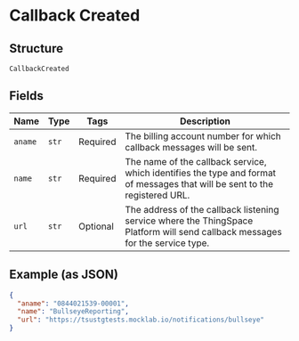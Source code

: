 
# Callback Created

## Structure

`CallbackCreated`

## Fields

| Name | Type | Tags | Description |
|  --- | --- | --- | --- |
| `aname` | `str` | Required | The billing account number for which callback messages will be sent. |
| `name` | `str` | Required | The name of the callback service, which identifies the type and format of messages that will be sent to the registered URL. |
| `url` | `str` | Optional | The address of the callback listening service where the ThingSpace Platform will send callback messages for the service type. |

## Example (as JSON)

```json
{
  "aname": "0844021539-00001",
  "name": "BullseyeReporting",
  "url": "https://tsustgtests.mocklab.io/notifications/bullseye"
}
```

